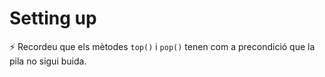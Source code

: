 # Setting up

⚡ Recordeu que els mètodes `top()` i `pop()` tenen com a precondició que la pila no sigui buida.
